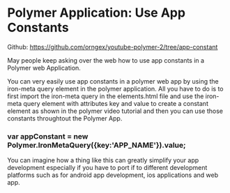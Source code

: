 # Polymer Application: Use App Constants

Github: https://github.com/orngex/youtube-polymer-2/tree/app-constant

May people keep asking over the web how to use app constants in a Polymer web Application.

You can very easily use app constants in a polymer web app by using the iron-meta query element in the polymer application. All you have to do is to first import the iron-meta query in the elements.html file and use the iron-meta query element with attributes key and value to create a constant element as shown in the polymer video tutorial and then you can use those constants throughtout the Polymer App.

   <iron-meta key="APP_NAME" value="OrngeX Polymer App"></iron-meta>

###    var appConstant = new Polymer.IronMetaQuery({key:'APP_NAME'}).value;

You can imagine how a thing like this can greatly simplify your app development especially if you have to port if to different development platforms such as for android app development, ios applications and web app.
